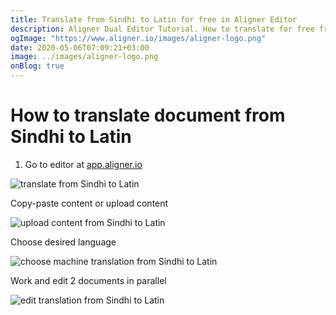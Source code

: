 ```yaml
---
title: Translate from Sindhi to Latin for free in Aligner Editor
description: Aligner Dual Editor Tutorial. How to translate for free from Sindhi to Latin. Aligner is multilingual document management platform. 
ogImage: "https://www.aligner.io/images/aligner-logo.png"
date: 2020-05-06T07:09:21+03:00
image: ../images/aligner-logo.png
onBlog: true
---
```


# How to translate document from Sindhi to Latin

1. Go to editor at [app.aligner.io](https://app.aligner.io "Aligner App web page")

![translate from Sindhi to Latin](../aligner-blank-editor.png "translate from Sindhi to Latin")

Copy-paste content or upload content

![upload content from Sindhi to Latin](../aligner-uploaded-document.png "upload content from Sindhi to Latin")

Choose desired language

![choose machine translation from Sindhi to Latin](../aligner-language-dropdown.png "choose machine translation from Sindhi to Latin")

Work and edit 2 documents in parallel

![edit translation from Sindhi to Latin](../aligner-double-sitded-editor.png "edit translation from Sindhi to Latin")

